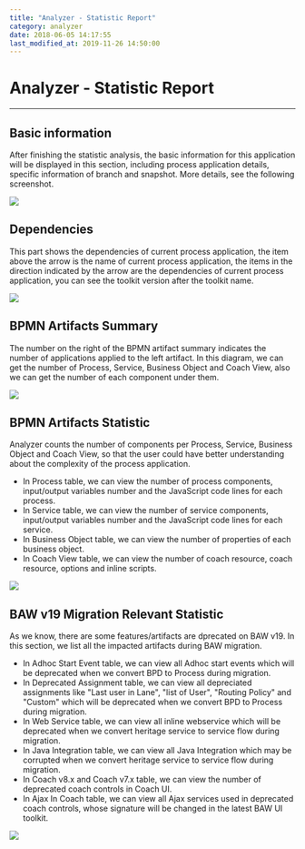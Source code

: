 ```yaml
---
title: "Analyzer - Statistic Report"
category: analyzer
date: 2018-06-05 14:17:55
last_modified_at: 2019-11-26 14:50:00
---
```


# Analyzer - Statistic Report
***

## Basic information
   
   After finishing the statistic analysis, the basic information for this application will be displayed in this section, including process application details, specific information of branch and snapshot. More details, see the following screenshot.

   ![][basic_info]

  
## Dependencies

   This part shows the dependencies of current process application, the item above the arrow is the name of current process application, the items in the direction indicated by the arrow are the dependencies of current process application, you can see the toolkit version after the toolkit name. 

   ![][dependencies]

## BPMN Artifacts Summary

   The number on the right of the BPMN artifact summary indicates the number of applications applied to the left artifact. In this diagram, we can get the number of Process, Service, Business Object and Coach View, also we can get the number of each component under them.

   ![][bpmn_artifacts_summary]

## BPMN Artifacts Statistic

   Analyzer counts the number of components per Process, Service, Business Object and Coach View, so that the user could have better understanding about the complexity of the process application.
   - In Process table, we can view the number of process components, input/output variables number and the JavaScript code lines for each process.
   - In Service table, we can view the number of service components, input/output variables number and the JavaScript code lines for each service.
   - In Business Object table, we can view the number of properties of each business object.
   - In Coach View table, we can view the number of coach resource, coach resource, options and inline scripts.

   ![][bpmn_artifacts_statistic]

## BAW v19 Migration Relevant Statistic
   As we know, there are some features/artifacts are dprecated on BAW v19. In this section, we list all the impacted artifacts during BAW migration.
   - In Adhoc Start Event table, we can view all Adhoc start events which will be deprecated when we convert BPD to Process during migration.
   - In Deprecated Assignment table, we can view all depreciated assignments like "Last user in Lane", "list of User", "Routing Policy" and "Custom" which will be  deprecated when we convert BPD to Process during migration.
   - In Web Service table, we can view all inline webservice which will be deprecated when we convert heritage service to service flow during migration.
   - In Java Integration table, we can view all Java Integration which may be corrupted when we convert heritage service to service flow during migration.
   - In Coach v8.x and Coach v7.x table, we can view the number of deprecated coach controls in Coach UI.
   - In Ajax In Coach table, we can view all Ajax services used in deprecated coach controls, whose signature will be changed in the latest BAW UI toolkit.

   ![][migrate]



[basic_info]: ../images/analyzer/basic_info.PNG
[dependencies]: ../images/analyzer/dependencies.PNG
[bpmn_artifacts_summary]: ../images/analyzer/bpmn_artifacts_summary.PNG
[bpmn_artifacts_statistic]: ../images/analyzer/bpmn_artifacts_statistic.PNG
[migrate]: ../images/analyzer/migrate.PNG
